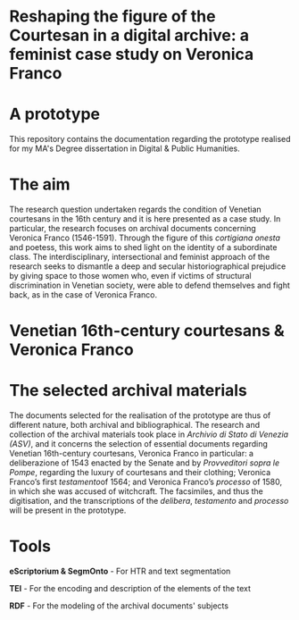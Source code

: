 # Reshaping the figure of the Courtesan in a digital archive: a feminist case study on Veronica Franco
# A prototype

This repository contains the documentation regarding the prototype realised for my MA's Degree dissertation in Digital &amp; Public Humanities. 

# The aim

The research question undertaken regards the condition of Venetian courtesans in the 16th century and it is here presented as a case study. 
In particular, the research focuses on archival documents concerning Veronica Franco (1546-1591). Through the figure of this <i>cortigiana onesta</i> and poetess, this work aims to shed light on the identity of a subordinate class. 
The interdisciplinary, intersectional and feminist approach of the research seeks to dismantle a deep and secular historiographical prejudice by giving space to those women who, even if victims of structural discrimination in Venetian society, were able to defend themselves and fight back, as in the case of Veronica Franco. 


# Venetian 16th-century courtesans & Veronica Franco




# The selected archival materials


The documents selected for the realisation of the prototype are thus of different nature, both archival and bibliographical. The research and collection of the archival materials took place in <i>Archivio di Stato di Venezia (ASV)</i>, and it concerns the selection of essential documents regarding Venetian 16th-century courtesans, Veronica Franco in particular: a deliberazione of 1543 enacted by the Senate and by <i>Provveditori sopra le Pompe</i>, regarding the luxury of courtesans and their clothing; Veronica Franco’s first <i>testamento</i>of 1564; and Veronica Franco’s <i>processo</i> of 1580, in which she was accused of witchcraft. The facsimiles, and thus the digitisation, and the transcriptions of the <i>delibera</i>, <i>testamento</i> and <i>processo</i> will be present in the prototype.

# Tools

<b>eScriptorium & SegmOnto</b> - For HTR and text segmentation

<b>TEI</b> - For the encoding and description of the elements of the text

<b>RDF</b> - For the modeling of the archival documents' subjects


